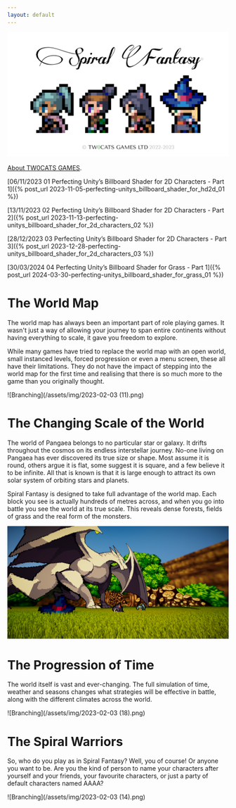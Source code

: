 ```yaml
---
layout: default
---
```


![Branching](/assets/img/SFIV_light_alpha_0.png)

[About TW0CATS GAMES](./about.html).

[06/11/2023 01 Perfecting Unity’s Billboard Shader for 2D Characters - Part 1]({% post_url 2023-11-05-perfecting-unitys_billboard_shader_for_hd2d_01 %})

[13/11/2023 02 Perfecting Unity’s Billboard Shader for 2D Characters - Part 2]({% post_url 2023-11-13-perfecting-unitys_billboard_shader_for_2d_characters_02 %})

[28/12/2023 03 Perfecting Unity’s Billboard Shader for 2D Characters - Part 3]({% post_url 2023-12-28-perfecting-unitys_billboard_shader_for_2d_characters_03 %})

[30/03/2024 04 Perfecting Unity’s Billboard Shader for Grass - Part 1]({% post_url 2024-03-30-perfecting-unitys_billboard_shader_for_grass_01 %})

# The World Map

The world map has always been an important part of role playing games. It wasn't just a way of allowing your journey to span entire continents without having everything to scale, it gave you freedom to explore.

While many games have tried to replace the world map with an open world, small instanced levels, forced progression or even a menu screen, these all have their limitations. They do not have the impact of stepping into the world map for the first time and realising that there is so much more to the game than you originally thought.

![Branching](/assets/img/2023-02-03 (11).png)

# The Changing Scale of the World

The world of Pangaea belongs to no particular star or galaxy. It drifts throughout the cosmos on its endless interstellar journey. No-one living on Pangaea has ever discovered its true size or shape. Most assume it is round, others argue it is flat, some suggest it is square, and a few believe it to be infinite. All that is known is that it is large enough to attract its own solar system of orbiting stars and planets.

Spiral Fantasy is designed to take full advantage of the world map. Each block you see is actually hundreds of metres across, and when you go into battle you see the world at its true scale. This reveals dense forests, fields of grass and the real form of the monsters.

![Branching](/assets/img/Battle0.png)

# The Progression of Time

The world itself is vast and ever-changing. The full simulation of time, weather and seasons changes what strategies will be effective in battle, along with the different climates across the world.

![Branching](/assets/img/2023-02-03 (18).png)

# The Spiral Warriors

So, who do you play as in Spiral Fantasy? Well, you of course! Or anyone you want to be. Are you the kind of person to name your characters after yourself and your friends, your favourite characters, or just a party of default characters named AAAA?

![Branching](/assets/img/2023-02-03 (14).png)